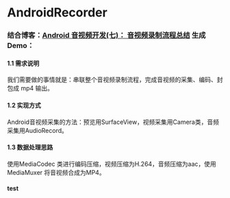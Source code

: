 # AndroidRecorder

### 结合博客：[Android 音视频开发(七)： 音视频录制流程总结](http://www.cnblogs.com/renhui/p/7520690.html) 生成Demo：

#### 1.1 需求说明
我们需要做的事情就是：串联整个音视频录制流程，完成音视频的采集、编码、封包成 mp4 输出。

#### 1.2 实现方式
Android音视频采集的方法：预览用SurfaceView，视频采集用Camera类，音频采集用AudioRecord。

#### 1.3 数据处理思路
使用MediaCodec 类进行编码压缩，视频压缩为H.264，音频压缩为aac，使用MediaMuxer 将音视频合成为MP4。



#### test
